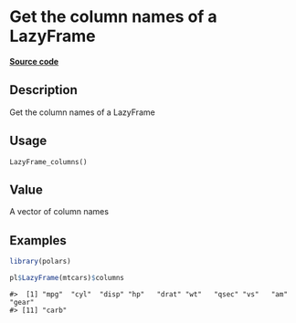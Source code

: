 

# Get the column names of a LazyFrame

[**Source code**](https://github.com/pola-rs/r-polars/tree/main/R/lazyframe__lazy.R#L1382)

## Description

Get the column names of a LazyFrame

## Usage

<pre><code class='language-R'>LazyFrame_columns()
</code></pre>

## Value

A vector of column names

## Examples

``` r
library(polars)

pl$LazyFrame(mtcars)$columns
```

    #>  [1] "mpg"  "cyl"  "disp" "hp"   "drat" "wt"   "qsec" "vs"   "am"   "gear"
    #> [11] "carb"
